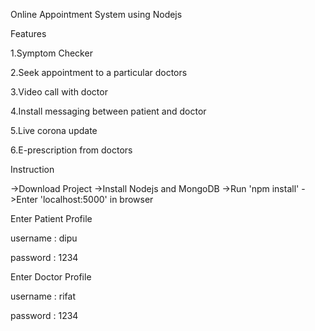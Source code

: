 Online Appointment System using Nodejs

Features

1.Symptom Checker

2.Seek appointment to a particular doctors

3.Video call with doctor

4.Install messaging between patient and doctor

5.Live corona update

6.E-prescription from doctors

Instruction

->Download Project
->Install Nodejs and MongoDB
->Run 'npm install' 
->Enter 'localhost:5000' in browser

Enter Patient Profile

username : dipu

password : 1234


Enter Doctor Profile

username : rifat

password : 1234
